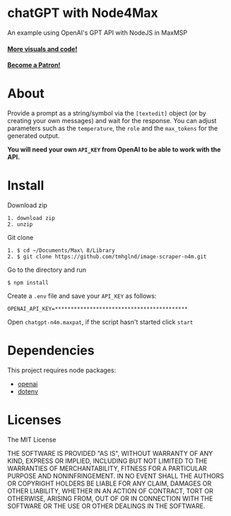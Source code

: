 # chatGPT with Node4Max

An example using OpenAI's GPT API with NodeJS in MaxMSP

#### [More visuals and code!](http://gumroad.com/tmhglnd)

#### [Become a Patron!](https://www.patreon.com/bePatron?u=9649817)

# About

Provide a prompt as a string/symbol via the `[textedit]` object (or by creating your own messages) and wait for the response. You can adjust parameters such as the `temperature`, the `role` and the `max_tokens` for the generated output.

**You will need your own `API_KEY` from OpenAI to be able to work with the API.**

# Install 

Download zip

```
1. download zip
2. unzip
```

Git clone

```
1. $ cd ~/Documents/Max\ 8/Library
2. $ git clone https://github.com/tmhglnd/image-scraper-n4m.git
```

Go to the directory and run

```
$ npm install
```

Create a `.env` file and save your `API_KEY` as follows:

```
OPENAI_API_KEY=******************************************
```

Open `chatgpt-n4m.maxpat`, if the script hasn't started click `start`

# Dependencies

This project requires node packages:

- [openai](https://www.npmjs.com/package/openai)
- [dotenv](https://www.npmjs.com/package/dotenv)

# Licenses

The MIT License

THE SOFTWARE IS PROVIDED "AS IS", WITHOUT WARRANTY OF ANY KIND, EXPRESS OR IMPLIED, INCLUDING BUT NOT LIMITED TO THE WARRANTIES OF MERCHANTABILITY, FITNESS FOR A PARTICULAR PURPOSE AND NONINFRINGEMENT. IN NO EVENT SHALL THE AUTHORS OR COPYRIGHT HOLDERS BE LIABLE FOR ANY CLAIM, DAMAGES OR OTHER LIABILITY, WHETHER IN AN ACTION OF CONTRACT, TORT OR OTHERWISE, ARISING FROM, OUT OF OR IN CONNECTION WITH THE SOFTWARE OR THE USE OR OTHER DEALINGS IN THE SOFTWARE.